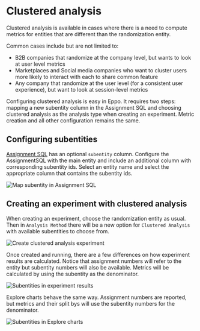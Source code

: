 # Clustered analysis

Clustered analysis is available in cases where there is a need to compute metrics for entities that are different than the randomization entity.

Common cases include but are not limited to:
- B2B companies that randomize at the company level, but wants to look at user level metrics
- Marketplaces and Social media companies who want to cluster users more likely to interact with each to share common feature
- Any company that randomize at the user level (for a consistent user experience), but want to look at session-level metrics

Configuring clustered analysis is easy in Eppo. It requires two steps: mapping a new subentity column in the Assignment SQL and choosing clustered analysis as the analysis type when creating an experiment. Metric creation and all other configuration remains the same.

## Configuring subentities

[Assignment SQL](/data-management/definitions/assignment-sql) has an optional `subentity` column. Configure the AssignmentSQL with the main entity and include an additional column with corresponding subentity ids. Select an entity name and select the appropriate column that contains the subentity ids.

![Map subentity in Assignment SQL](/img/experiments/clustered-analysis/subentity-map.png)

## Creating an experiment with clustered analysis

When creating an experiment, choose the randomization entity as usual. Then in `Analysis Method` there will be a new option for `Clustered Analysis` with available subentities to choose from.

![Create clustered analysis experiment](/img/experiments/clustered-analysis/clustered-analysis-experiment.png)

Once created and running, there are a few differences on how experiment results are calculated. Notice that assignment numbers will refer to the entity but subentity numbers will also be available. Metrics will be calculated by using the subentity as the denominator.

![Subentities in experiment results](/img/experiments/clustered-analysis/metrics-with-subentities.png)

Explore charts behave the same way. Assignment numbers are reported, but metrics and their split bys will use the subentity numbers for the denominator.

![Subentities in Explore charts](/img/experiments/clustered-analysis/explore-with-subentities.png)
